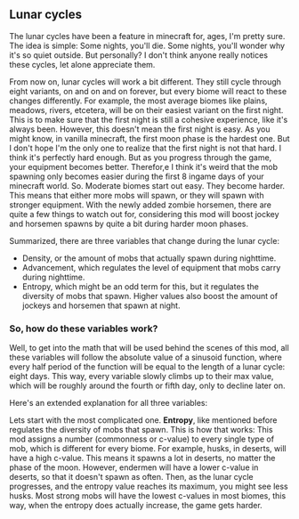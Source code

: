 ## Lunar cycles
The lunar cycles have been a feature in minecraft for, ages, I'm pretty sure. The idea is simple: Some nights, you'll die. Some nights, you'll wonder why it's so quiet outside.
But personally? I don't think anyone really notices these cycles, let alone appreciate them. 

From now on, lunar cycles will work a bit different. They still cycle through eight variants, on and on and on forever, but every biome will react to these changes differently. 
For example, the most average biomes like plains, meadows, rivers, etcetera, will be on their easiest variant on the first night. This is to make sure that the first night is still a cohesive experience, like it's always been. 
However, this doesn't mean the first night is easy. As you might know, in vanilla minecraft, the first moon phase is the hardest one. But I don't hope I'm the only one to realize that the first night is not that hard. I think it's perfectly hard enough. But as you progress through the game, your equipment becomes better. Therefor,e I think it's weird that the mob spawning only becomes easier during the first 8 ingame days of your minecraft world.
So. Moderate biomes start out easy. They become harder. This means that either more mobs will spawn, or they will spawn with stronger equipment. With the newly added zombie horsemen, there are quite a few things to watch out for, considering this mod will boost jockey and horsemen spawns by quite a bit during harder moon phases.

Summarized, there are three variables that change during the lunar cycle:
- Density, or the amount of mobs that actually spawn during nighttime.
- Advancement, which regulates the level of equipment that mobs carry during nighttime.
- Entropy, which might be an odd term for this, but it regulates the diversity of mobs that spawn. Higher values also boost the amount of jockeys and horsemen that spawn at night.

### So, how do these variables work?
Well, to get into the math that will be used behind the scenes of this mod, all these variables will follow the absolute value of a sinusoid function, where every half period of the function will be equal to the length of a lunar cycle: eight days.
This way, every variable slowly climbs up to their max value, which will be roughly around the fourth or fifth day, only to decline later on.

Here's an extended explanation for all three variables:

Lets start with the most complicated one. **Entropy**, like mentioned before regulates the diversity of mobs that spawn. This is how that works:
This mod assigns a number (commonness or c-value) to every single type of mob, which is different for every biome. For example, husks, in deserts, will have a high c-value. This means it spawns a lot in deserts, no matter the phase of the moon.
However, endermen will have a lower c-value in deserts, so that it doesn't spawn as often. Then, as the lunar cycle progresses, and the entropy value reaches its maximum, you might see less husks. Most strong mobs will have the lowest c-values in most biomes, this way, when the entropy does actually increase, the game gets harder.
